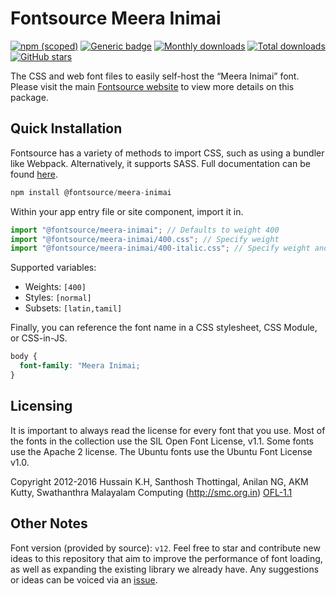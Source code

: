 # Fontsource Meera Inimai

[![npm (scoped)](https://img.shields.io/npm/v/@fontsource/meera-inimai?color=brightgreen)](https://www.npmjs.com/package/@fontsource/meera-inimai) [![Generic badge](https://img.shields.io/badge/fontsource-passing-brightgreen)](https://github.com/fontsource/fontsource) [![Monthly downloads](https://badgen.net/npm/dm/@fontsource/meera-inimai)](https://github.com/fontsource/fontsource) [![Total downloads](https://badgen.net/npm/dt/@fontsource/meera-inimai)](https://github.com/fontsource/fontsource) [![GitHub stars](https://img.shields.io/github/stars/fontsource/fontsource.svg?style=social&label=Star)](https://github.com/fontsource/fontsource/stargazers)

The CSS and web font files to easily self-host the “Meera Inimai” font. Please visit the main [Fontsource website](https://fontsource.org/fonts/meera-inimai) to view more details on this package.

## Quick Installation

Fontsource has a variety of methods to import CSS, such as using a bundler like Webpack. Alternatively, it supports SASS. Full documentation can be found [here](https://fontsource.org/docs/introduction).

```javascript
npm install @fontsource/meera-inimai
```

Within your app entry file or site component, import it in.

```javascript
import "@fontsource/meera-inimai"; // Defaults to weight 400
import "@fontsource/meera-inimai/400.css"; // Specify weight
import "@fontsource/meera-inimai/400-italic.css"; // Specify weight and style

```

Supported variables:
- Weights: `[400]`
- Styles: `[normal]`
- Subsets: `[latin,tamil]`

Finally, you can reference the font name in a CSS stylesheet, CSS Module, or CSS-in-JS.

```css
body {
  font-family: "Meera Inimai;
}
```

## Licensing
It is important to always read the license for every font that you use.
Most of the fonts in the collection use the SIL Open Font License, v1.1. Some fonts use the Apache 2 license. The Ubuntu fonts use the Ubuntu Font License v1.0.

Copyright 2012-2016 Hussain K.H, Santhosh Thottingal, Anilan NG, AKM Kutty, Swathanthra Malayalam Computing (http://smc.org.in)
[OFL-1.1](http://scripts.sil.org/OFL)

## Other Notes
Font version (provided by source): `v12`.
Feel free to star and contribute new ideas to this repository that aim to improve the performance of font loading, as well as expanding the existing library we already have. Any suggestions or ideas can be voiced via an [issue](https://github.com/fontsource/fontsource/issues).